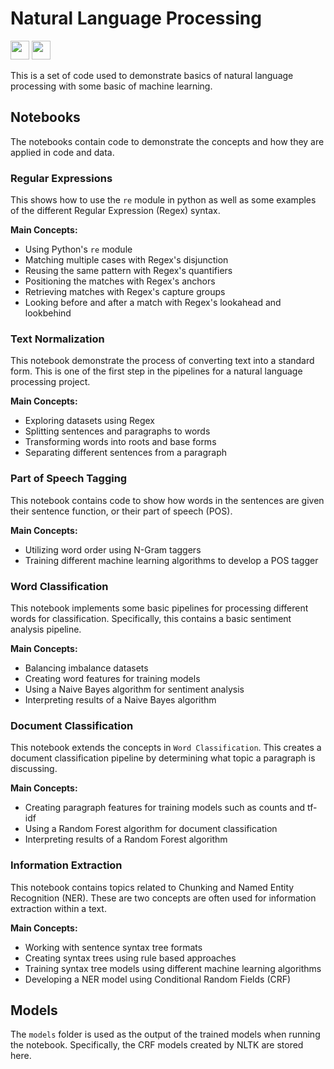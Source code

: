 # Natural Language Processing

[<img src="https://raw.githubusercontent.com/FortAwesome/Font-Awesome/adb2273bdbff7abeff8f16dbde9e88722827f356/svgs/brands/firefox.svg" style="height:30px;">][Software + ML]
[<img src="https://raw.githubusercontent.com/FortAwesome/Font-Awesome/adb2273bdbff7abeff8f16dbde9e88722827f356/svgs/brands/github.svg" style="height:30px;">][Code]

This is a set of code used to demonstrate basics of natural language
processing with some basic of machine learning.

## Notebooks

The notebooks contain code to demonstrate the concepts and how they are
applied in code and data.

### Regular Expressions

This shows how to use the `re` module in python as well as some examples of
the different Regular Expression (Regex) syntax.

**Main Concepts:**

*   Using Python's `re` module
*   Matching multiple cases with Regex's disjunction
*   Reusing the same pattern with Regex's quantifiers
*   Positioning the matches with Regex's anchors
*   Retrieving matches with Regex's capture groups
*   Looking before and after a match with Regex's lookahead and lookbehind

### Text Normalization

This notebook demonstrate the process of converting text into a standard form.
This is one of the first step in the pipelines for a natural language
processing project.

**Main Concepts:**

*   Exploring datasets using Regex
*   Splitting sentences and paragraphs to words
*   Transforming words into roots and base forms
*   Separating different sentences from a paragraph

### Part of Speech Tagging

This notebook contains code to show how words in the sentences are given their
sentence function, or their part of speech (POS).

**Main Concepts:**

*   Utilizing word order using N-Gram taggers
*   Training different machine learning algorithms to develop a POS tagger

### Word Classification

This notebook implements some basic pipelines for processing different words
for classification. Specifically, this contains a basic sentiment analysis
pipeline.

**Main Concepts:**

*   Balancing imbalance datasets
*   Creating word features for training models
*   Using a Naive Bayes algorithm for sentiment analysis
*   Interpreting results of a Naive Bayes algorithm

### Document Classification

This notebook extends the concepts in `Word Classification`. This creates a
document classification pipeline by determining what topic a paragraph is
discussing.

**Main Concepts:**

*   Creating paragraph features for training models such as counts and tf-idf
*   Using a Random Forest algorithm for document classification
*   Interpreting results of a Random Forest algorithm

### Information Extraction

This notebook contains topics related to Chunking and Named Entity Recognition
(NER). These are two concepts are often used for information extraction within
a text.

**Main Concepts:**

*   Working with sentence syntax tree formats
*   Creating syntax trees using rule based approaches
*   Training syntax tree models using different machine learning algorithms
*   Developing a NER model using Conditional Random Fields (CRF)

## Models

The `models` folder is used as the output of the trained models when running
the notebook. Specifically, the CRF models created by NLTK are stored here.

[Code]: https://github.com/baluyotraf/lecture-natural-language-processing (Code)
[Software + ML]: https://education.softwareplus.ml/projects/natural-language-processing/ (Website)
